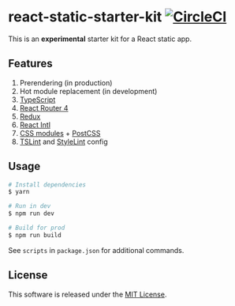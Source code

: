 # react-static-starter-kit [![CircleCI](https://circleci.com/gh/andrewscwei/react-static-starter-kit.svg?style=svg)](https://circleci.com/gh/andrewscwei/react-static-starter-kit)

This is an **experimental** starter kit for a React static app.

## Features

1. Prerendering (in production)
2. Hot module replacement (in development)
3. [TypeScript](https://www.typescriptlang.org/)
4. [React Router 4](https://reacttraining.com/react-router/)
5. [Redux](https://redux.js.org/introduction)
6. [React Intl](https://github.com/yahoo/react-intl/wiki)
7. [CSS modules](https://github.com/css-modules/css-modules) + [PostCSS](http://postcss.org/)
8. [TSLint](https://palantir.github.io/tslint/) and [StyleLint](https://stylelint.io/) config

## Usage

```sh
# Install dependencies
$ yarn

# Run in dev
$ npm run dev

# Build for prod
$ npm run build
```

See `scripts` in `package.json` for additional commands.

## License

This software is released under the [MIT License](http://opensource.org/licenses/MIT).
